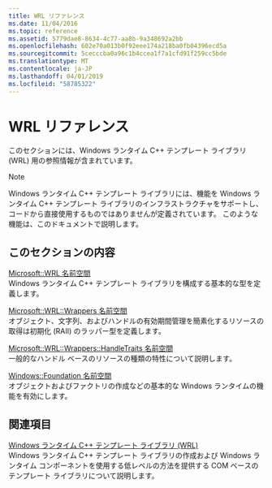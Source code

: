 ```yaml
---
title: WRL リファレンス
ms.date: 11/04/2016
ms.topic: reference
ms.assetid: 5779dae8-8634-4c77-aa8b-9a348692a2bb
ms.openlocfilehash: 602e70a013b0f92eee174a218ba0fb04396ecd5a
ms.sourcegitcommit: 5cecccba0a96c1b4ccea1f7a1cfd91f259cc5bde
ms.translationtype: MT
ms.contentlocale: ja-JP
ms.lasthandoff: 04/01/2019
ms.locfileid: "58785322"
---
```

# <a name="wrl-reference"></a>WRL リファレンス

このセクションには、Windows ランタイム C++ テンプレート ライブラリ (WRL) 用の参照情報が含まれています。

> [!NOTE]
> Windows ランタイム C++ テンプレート ライブラリには、機能を Windows ランタイム C++ テンプレート ライブラリのインフラストラクチャをサポートし、コードから直接使用するものではありませんが定義されています。 このような機能は、このドキュメントで説明します。

## <a name="in-this-section"></a>このセクションの内容

[Microsoft::WRL 名前空間](microsoft-wrl-namespace.md)<br/>
Windows ランタイム C++ テンプレート ライブラリを構成する基本的な型を定義します。

[Microsoft::WRL::Wrappers 名前空間](microsoft-wrl-wrappers-namespace.md)<br/>
オブジェクト、文字列、およびハンドルの有効期間管理を簡素化するリソースの取得は初期化 (RAII) のラッパー型を定義します。

[Microsoft::WRL::Wrappers::HandleTraits 名前空間](microsoft-wrl-wrappers-handletraits-namespace.md)<br/>
一般的なハンドル ベースのリソースの種類の特性について説明します。

[Windows::Foundation 名前空間](windows-foundation-namespace.md)<br/>
オブジェクトおよびファクトリの作成などの基本的な Windows ランタイムの機能を有効にします。

## <a name="related-sections"></a>関連項目

[Windows ランタイム C++ テンプレート ライブラリ (WRL)](windows-runtime-cpp-template-library-wrl.md)<br/>
Windows ランタイム C++ テンプレート ライブラリの作成および Windows ランタイム コンポーネントを使用する低レベルの方法を提供する COM ベースのテンプレート ライブラリについて説明します。